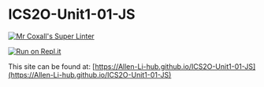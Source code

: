 # ICS2O-Unit1-01-JS

[![Mr Coxall's Super Linter](https://github.com/Allen-Li-hub/ICS2O-Unit1-01-JS/workflows/Mr%20Coxall's%20Super%20Linter/badge.svg)](https://github.com/Allen-Li-hub/ICS2O-Unit1-01-JS/actions/)

[![Run on Repl.it](https://repl.it/badge/github/Allen-Li-hub/ICS2O-Unit1-01-JS)](https://repl.it/github/Allen-Li-hub/ICS2O-Unit1-01-JS)

This site can be found at: [https://Allen-Li-hub.github.io/ICS2O-Unit1-01-JS](https://Allen-Li-hub.github.io/ICS2O-Unit1-01-JS)
